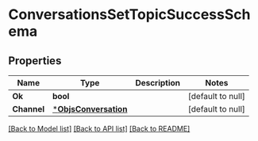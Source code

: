 # ConversationsSetTopicSuccessSchema

## Properties
Name | Type | Description | Notes
------------ | ------------- | ------------- | -------------
**Ok** | **bool** |  | [default to null]
**Channel** | [***ObjsConversation**](objs_conversation.md) |  | [default to null]

[[Back to Model list]](../README.md#documentation-for-models) [[Back to API list]](../README.md#documentation-for-api-endpoints) [[Back to README]](../README.md)


